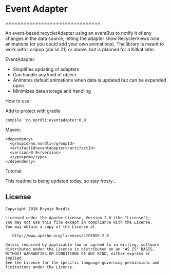 # Event Adapter
================================

An event-based recyclerAdapter using an eventBus to notify it of any changes in the data source, letting the adapter show RecyclerViews nice animations (or you could add your own animations).
The library is meant to work with Lollipop (api lvl 21) or above, but is planned for a Kitkat later.

EventAdapter:

* Simplifies updating of adapters
* Can handle any kind of object
* Animates default animations when data is updated but can be expanded upon
* Minimizes data storage and handling
    
How to use:

Add to project with gradle
    
    compile 'no.nordli:eventadapter:0.9'

Maven:

    <dependency>
      <groupId>no.nordli</groupId>
      <artifactId>eventadapter</artifactId>
      <version>0.9</version>
      <type>pom</type>
    </dependency>

Tutorial:

This readme is being updated today, so stay frosty...

License
--------

    Copyright 2016 Brynje Nordli

    Licensed under the Apache License, Version 2.0 (the "License");
    you may not use this file except in compliance with the License.
    You may obtain a copy of the License at

       http://www.apache.org/licenses/LICENSE-2.0

    Unless required by applicable law or agreed to in writing, software
    distributed under the License is distributed on an "AS IS" BASIS,
    WITHOUT WARRANTIES OR CONDITIONS OF ANY KIND, either express or implied.
    See the License for the specific language governing permissions and
    limitations under the License.
